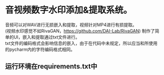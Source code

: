# 音视频数字水印添加&提取系统。
音频可以对WAV进行无损嵌入和提取，视频针对MP4进行有损提取。  
(视频水印感觉不如RivaGAN，https://github.com/DAI-Lab/RivaGAN)
制作了简单的UI，嵌入和提取通过txt文件进行。  
txt文件的编码格式会影响信息的嵌入，由于在代码中未规定，所以应当和所使用的pycharm内的字符编码格式相同。  
## 运行环境在requirements.txt中
